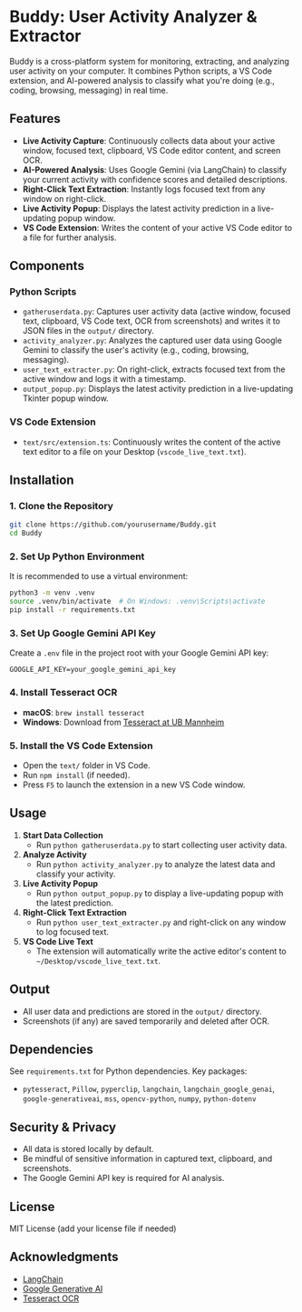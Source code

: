 # Buddy: User Activity Analyzer & Extractor

Buddy is a cross-platform system for monitoring, extracting, and analyzing user activity on your computer. It combines Python scripts, a VS Code extension, and AI-powered analysis to classify what you're doing (e.g., coding, browsing, messaging) in real time.

## Features

- **Live Activity Capture**: Continuously collects data about your active window, focused text, clipboard, VS Code editor content, and screen OCR.
- **AI-Powered Analysis**: Uses Google Gemini (via LangChain) to classify your current activity with confidence scores and detailed descriptions.
- **Right-Click Text Extraction**: Instantly logs focused text from any window on right-click.
- **Live Activity Popup**: Displays the latest activity prediction in a live-updating popup window.
- **VS Code Extension**: Writes the content of your active VS Code editor to a file for further analysis.

## Components

### Python Scripts

- `gatheruserdata.py`: Captures user activity data (active window, focused text, clipboard, VS Code text, OCR from screenshots) and writes it to JSON files in the `output/` directory.
- `activity_analyzer.py`: Analyzes the captured user data using Google Gemini to classify the user's activity (e.g., coding, browsing, messaging).
- `user_text_extracter.py`: On right-click, extracts focused text from the active window and logs it with a timestamp.
- `output_popup.py`: Displays the latest activity prediction in a live-updating Tkinter popup window.

### VS Code Extension

- `text/src/extension.ts`: Continuously writes the content of the active text editor to a file on your Desktop (`vscode_live_text.txt`).

## Installation

### 1. Clone the Repository
```bash
git clone https://github.com/yourusername/Buddy.git
cd Buddy
```

### 2. Set Up Python Environment
It is recommended to use a virtual environment:
```bash
python3 -m venv .venv
source .venv/bin/activate  # On Windows: .venv\Scripts\activate
pip install -r requirements.txt
```

### 3. Set Up Google Gemini API Key
Create a `.env` file in the project root with your Google Gemini API key:
```
GOOGLE_API_KEY=your_google_gemini_api_key
```

### 4. Install Tesseract OCR
- **macOS**: `brew install tesseract`
- **Windows**: Download from [Tesseract at UB Mannheim](https://github.com/UB-Mannheim/tesseract/wiki)

### 5. Install the VS Code Extension
- Open the `text/` folder in VS Code.
- Run `npm install` (if needed).
- Press `F5` to launch the extension in a new VS Code window.

## Usage

1. **Start Data Collection**
   - Run `python gatheruserdata.py` to start collecting user activity data.
2. **Analyze Activity**
   - Run `python activity_analyzer.py` to analyze the latest data and classify your activity.
3. **Live Activity Popup**
   - Run `python output_popup.py` to display a live-updating popup with the latest prediction.
4. **Right-Click Text Extraction**
   - Run `python user_text_extracter.py` and right-click on any window to log focused text.
5. **VS Code Live Text**
   - The extension will automatically write the active editor's content to `~/Desktop/vscode_live_text.txt`.

## Output
- All user data and predictions are stored in the `output/` directory.
- Screenshots (if any) are saved temporarily and deleted after OCR.

## Dependencies
See `requirements.txt` for Python dependencies. Key packages:
- `pytesseract`, `Pillow`, `pyperclip`, `langchain`, `langchain_google_genai`, `google-generativeai`, `mss`, `opencv-python`, `numpy`, `python-dotenv`

## Security & Privacy
- All data is stored locally by default.
- Be mindful of sensitive information in captured text, clipboard, and screenshots.
- The Google Gemini API key is required for AI analysis.

## License
MIT License (add your license file if needed)

## Acknowledgments
- [LangChain](https://github.com/langchain-ai/langchain)
- [Google Generative AI](https://ai.google.dev/)
- [Tesseract OCR](https://github.com/tesseract-ocr/tesseract) 
